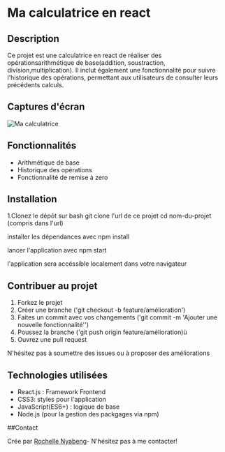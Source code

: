 # Ma calculatrice en react

## Description
Ce projet est une calculatrice en react de réaliser des opérationsarithmétique de base(addition, soustraction, division,multiplication). Il inclut également une fonctionnalité pour suivre l'historique des opérations, permettant aux utilisateurs de consulter leurs précédents calculs.

## Captures d'écran

![Ma calculatrice](C:\Users\laroche\calculatrice-react\calculatrice.PNG)


## Fonctionnalités
- Arithmétique de base
- Historique des opérations
- Fonctionnalité de remise à zero


## Installation
1.Clonez le dépôt
sur bash
git clone l'url de ce projet
cd nom-du-projet  (compris dans l'url)

installer les dépendances avec npm install

lancer l'application avec npm start

l'application sera accéssible localement dans votre navigateur

## Contribuer au projet

1. Forkez le projet
2. Créer une branche ('git checkout -b feature/amélioration')
3. Faites un commit avec vos changements ('git commit -m 'Ajouter une nouvelle fonctionnalité'')
4. Poussez la branche ('git push origin feature/amélioration)ù
5. Ouvrez une pull request

N'hésitez pas à soumettre des issues ou à proposer des améliorations


## Technologies utilisées
- React.js : Framework Frontend
- CSS3: styles pour l'application
- JavaScript(ES6+) : logique de base
- Node.js (pour la gestion des packgages via npm)

##Contact

Crée par [Rochelle Nyabeng](https://www.linkedin.com/in/rochelle-nyabeng-4658992a8/)- N'hésitez pas à me contacter!